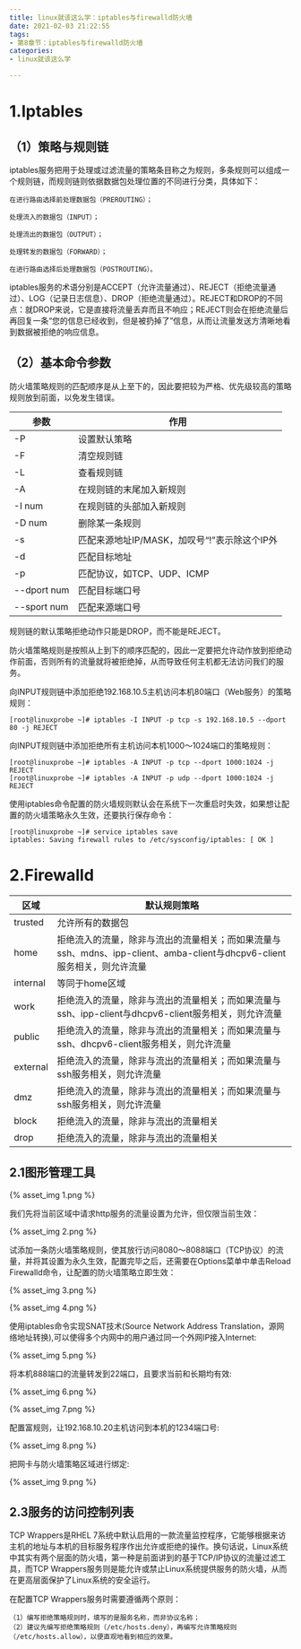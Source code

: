 ```yaml
---
title: linux就该这么学：iptables与firewalld防火墙
date: 2021-02-03 21:22:55
tags:
- 第8章节：iptables与firewalld防火墙
categories:
- linux就该这么学

---
```


# 1.Iptables

## （1）策略与规则链

iptables服务把用于处理或过滤流量的策略条目称之为规则，多条规则可以组成一个规则链，而规则链则依据数据包处理位置的不同进行分类，具体如下：

<!--more-->

	在进行路由选择前处理数据包（PREROUTING）；

	处理流入的数据包（INPUT）；

	处理流出的数据包（OUTPUT）；

	处理转发的数据包（FORWARD）；

	在进行路由选择后处理数据包（POSTROUTING）。

iptables服务的术语分别是ACCEPT（允许流量通过）、REJECT（拒绝流量通过）、LOG（记录日志信息）、DROP（拒绝流量通过）。REJECT和DROP的不同点：就DROP来说，它是直接将流量丢弃而且不响应；REJECT则会在拒绝流量后再回复一条“您的信息已经收到，但是被扔掉了”信息，从而让流量发送方清晰地看到数据被拒绝的响应信息。

## （2）基本命令参数

防火墙策略规则的匹配顺序是从上至下的，因此要把较为严格、优先级较高的策略规则放到前面，以免发生错误。


| 参数 | 作用|
| --- | --- |
| -P | 设置默认策略 |
| -F | 清空规则链 |
| -L | 查看规则链 |
| -A | 在规则链的末尾加入新规则 |
| -I num | 在规则链的头部加入新规则 |
| -D num | 删除某一条规则 |
| -s | 匹配来源地址IP/MASK，加叹号“!”表示除这个IP外 |
| -d | 匹配目标地址 |
| -p | 匹配协议，如TCP、UDP、ICMP |
| --dport num |	匹配目标端口号 |
| --sport num	| 匹配来源端口号 |

规则链的默认策略拒绝动作只能是DROP，而不能是REJECT。

防火墙策略规则是按照从上到下的顺序匹配的，因此一定要把允许动作放到拒绝动作前面，否则所有的流量就将被拒绝掉，从而导致任何主机都无法访问我们的服务。

向INPUT规则链中添加拒绝192.168.10.5主机访问本机80端口（Web服务）的策略规则：

	[root@linuxprobe ~]# iptables -I INPUT -p tcp -s 192.168.10.5 --dport 80 -j REJECT

向INPUT规则链中添加拒绝所有主机访问本机1000～1024端口的策略规则：

	[root@linuxprobe ~]# iptables -A INPUT -p tcp --dport 1000:1024 -j REJECT
	[root@linuxprobe ~]# iptables -A INPUT -p udp --dport 1000:1024 -j REJECT

使用iptables命令配置的防火墙规则默认会在系统下一次重启时失效，如果想让配置的防火墙策略永久生效，还要执行保存命令：

	[root@linuxprobe ~]# service iptables save
	iptables: Saving firewall rules to /etc/sysconfig/iptables: [ OK ]

# 2.Firewalld


| 区域 | 默认规则策略 |
| --- | ---|
| trusted |	允许所有的数据包 |
| home | 拒绝流入的流量，除非与流出的流量相关；而如果流量与ssh、mdns、ipp-client、amba-client与dhcpv6-client服务相关，则允许流量| 
| internal | 等同于home区域 | 
| work | 拒绝流入的流量，除非与流出的流量相关；而如果流量与ssh、ipp-client与dhcpv6-client服务相关，则允许流量 | 
| public | 拒绝流入的流量，除非与流出的流量相关；而如果流量与ssh、dhcpv6-client服务相关，则允许流量 | 
| external | 拒绝流入的流量，除非与流出的流量相关；而如果流量与ssh服务相关，则允许流量 | 
| dmz | 拒绝流入的流量，除非与流出的流量相关；而如果流量与ssh服务相关，则允许流量 | 
| block | 拒绝流入的流量，除非与流出的流量相关 | 
| drop | 拒绝流入的流量，除非与流出的流量相关 | 

## 2.1图形管理工具

{% asset_img 1.png %}

我们先将当前区域中请求http服务的流量设置为允许，但仅限当前生效：

{% asset_img 2.png %}

试添加一条防火墙策略规则，使其放行访问8080～8088端口（TCP协议）的流量，并将其设置为永久生效，配置完毕之后，还需要在Options菜单中单击Reload Firewalld命令，让配置的防火墙策略立即生效：

{% asset_img 3.png %}

{% asset_img 4.png %}

使用iptables命令实现SNAT技术(Source Network Address Translation，源网络地址转换),可以使得多个内网中的用户通过同一个外网IP接入Internet:

{% asset_img 5.png %}

将本机888端口的流量转发到22端口，且要求当前和长期均有效:

{% asset_img 6.png %}

{% asset_img 7.png %}

配置富规则，让192.168.10.20主机访问到本机的1234端口号:

{% asset_img 8.png %}

把网卡与防火墙策略区域进行绑定:

{% asset_img 9.png %}

## 2.3服务的访问控制列表

TCP Wrappers是RHEL 7系统中默认启用的一款流量监控程序，它能够根据来访主机的地址与本机的目标服务程序作出允许或拒绝的操作。换句话说，Linux系统中其实有两个层面的防火墙，第一种是前面讲到的基于TCP/IP协议的流量过滤工具，而TCP Wrappers服务则是能允许或禁止Linux系统提供服务的防火墙，从而在更高层面保护了Linux系统的安全运行。

在配置TCP Wrappers服务时需要遵循两个原则：

	（1）编写拒绝策略规则时，填写的是服务名称，而非协议名称；
	（2）建议先编写拒绝策略规则（/etc/hosts.deny），再编写允许策略规则（/etc/hosts.allow），以便直观地看到相应的效果。



